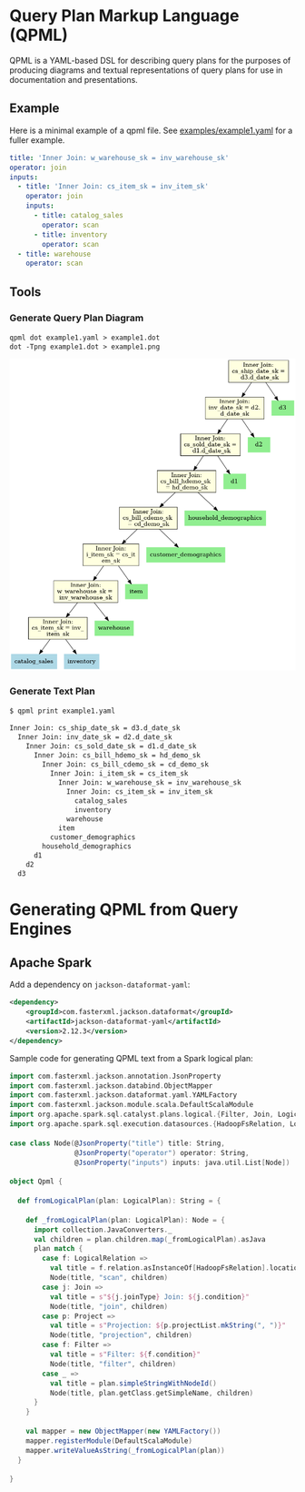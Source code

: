 # Query Plan Markup Language (QPML)

QPML is a YAML-based DSL for describing query plans for the purposes of producing diagrams and textual representations
of query plans for use in documentation and presentations.

## Example

Here is a minimal example of a qpml file. See [examples/example1.yaml](examples/example1.yaml) for a fuller example.

```yaml
title: 'Inner Join: w_warehouse_sk = inv_warehouse_sk'
operator: join
inputs:
  - title: 'Inner Join: cs_item_sk = inv_item_sk'
    operator: join
    inputs:
      - title: catalog_sales
        operator: scan
      - title: inventory
        operator: scan
  - title: warehouse
    operator: scan
```

## Tools

### Generate Query Plan Diagram

```shell
qpml dot example1.yaml > example1.dot
dot -Tpng example1.dot > example1.png
```

![Example Diagram](examples/example1.png)

### Generate Text Plan

```shell
$ qpml print example1.yaml
```

```
Inner Join: cs_ship_date_sk = d3.d_date_sk
  Inner Join: inv_date_sk = d2.d_date_sk
    Inner Join: cs_sold_date_sk = d1.d_date_sk
      Inner Join: cs_bill_hdemo_sk = hd_demo_sk
        Inner Join: cs_bill_cdemo_sk = cd_demo_sk
          Inner Join: i_item_sk = cs_item_sk
            Inner Join: w_warehouse_sk = inv_warehouse_sk
              Inner Join: cs_item_sk = inv_item_sk
                catalog_sales
                inventory
              warehouse
            item
          customer_demographics
        household_demographics
      d1
    d2
  d3
```

# Generating QPML from Query Engines

## Apache Spark

Add a dependency on `jackson-dataformat-yaml`:
```xml
<dependency>
    <groupId>com.fasterxml.jackson.dataformat</groupId>
    <artifactId>jackson-dataformat-yaml</artifactId>
    <version>2.12.3</version>
</dependency>
```

Sample code for generating QPML text from a Spark logical plan:

```scala
import com.fasterxml.jackson.annotation.JsonProperty
import com.fasterxml.jackson.databind.ObjectMapper
import com.fasterxml.jackson.dataformat.yaml.YAMLFactory
import com.fasterxml.jackson.module.scala.DefaultScalaModule
import org.apache.spark.sql.catalyst.plans.logical.{Filter, Join, LogicalPlan, Project}
import org.apache.spark.sql.execution.datasources.{HadoopFsRelation, LogicalRelation}

case class Node(@JsonProperty("title") title: String,
                @JsonProperty("operator") operator: String,
                @JsonProperty("inputs") inputs: java.util.List[Node])

object Qpml {

  def fromLogicalPlan(plan: LogicalPlan): String = {

    def _fromLogicalPlan(plan: LogicalPlan): Node = {
      import collection.JavaConverters._
      val children = plan.children.map(_fromLogicalPlan).asJava
      plan match {
        case f: LogicalRelation =>
          val title = f.relation.asInstanceOf[HadoopFsRelation].location.rootPaths.head.getName
          Node(title, "scan", children)
        case j: Join =>
          val title = s"${j.joinType} Join: ${j.condition}"
          Node(title, "join", children)
        case p: Project =>
          val title = s"Projection: ${p.projectList.mkString(", ")}"
          Node(title, "projection", children)
        case f: Filter =>
          val title = s"Filter: ${f.condition}"
          Node(title, "filter", children)
        case _ =>
          val title = plan.simpleStringWithNodeId()
          Node(title, plan.getClass.getSimpleName, children)
      }
    }

    val mapper = new ObjectMapper(new YAMLFactory())
    mapper.registerModule(DefaultScalaModule)
    mapper.writeValueAsString(_fromLogicalPlan(plan))
  }

}
```
